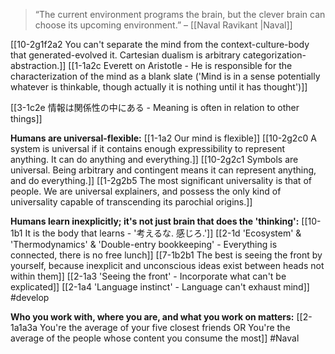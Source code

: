 > “The current environment programs the brain, but the clever brain can choose its upcoming environment.” – [[Naval Ravikant |Naval]]

[[10-2g1f2a2 You can't separate the mind from the context-culture-body that generated-evolved it. Cartesian dualism is arbitrary categorization-abstraction.]]
	[[1-1a2c Everett on Aristotle - He is responsible for the characterization of the mind as a blank slate ('Mind is in a sense potentially whatever is thinkable, though actually it is nothing until it has thought')]]

[[3-1c2e 情報は関係性の中にある - Meaning is often in relation to other things]]

**Humans are universal-flexible:**
[[1-1a2 Our mind is flexible]]
[[10-2g2c0 A system is universal if it contains enough expressibility to represent anything. It can do anything and everything.]]
[[10-2g2c1 Symbols are universal. Being arbitrary and contingent means it can represent anything, and do everything.]]
[[1-2g2b5 The most significant universality is that of people. We are universal explainers, and possess the only kind of universality capable of transcending its parochial origins.]]

**Humans learn inexplicitly; it's not just brain that does the 'thinking':**
[[10-1b1 It is the body that learns - '考えるな. 感じろ.']]
[[2-1d 'Ecosystem' & 'Thermodynamics' & 'Double-entry bookkeeping' - Everything is connected, there is no free lunch]]
[[7-1b2b1 The best is seeing the front by yourself, because inexplicit and unconscious ideas exist between heads not within them]]
[[2-1a3 'Seeing the front' - Incorporate what can't be explicated]]
[[2-1a4 'Language instinct' - Language can't exhaust mind]]
#develop 

**Who you work with, where you are, and what you work on matters:**
[[2-1a1a3a You're the average of your five closest friends OR You're the average of the people whose content you consume the most]]
#Naval 


